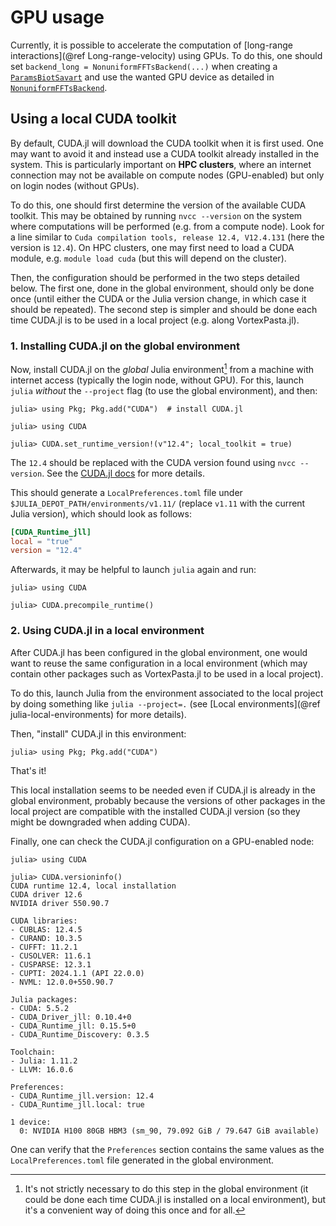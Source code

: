# GPU usage

Currently, it is possible to accelerate the computation of [long-range
interactions](@ref Long-range-velocity) using GPUs.
To do this, one should set `backend_long = NonuniformFFTsBackend(...)`
when creating a [`ParamsBiotSavart`](@ref) and use the wanted GPU device as detailed in
[`NonuniformFFTsBackend`](@ref).

## Using a local CUDA toolkit

By default, CUDA.jl will download the CUDA toolkit when it is first used.
One may want to avoid it and instead use a CUDA toolkit already installed in the system.
This is particularly important on **HPC clusters**, where an internet connection may not be available on compute nodes (GPU-enabled) but only on login nodes (without GPUs).

To do this, one should first determine the version of the available CUDA toolkit.
This may be obtained by running `nvcc --version` on the system where computations will be performed (e.g. from a compute node).
Look for a line similar to `Cuda compilation tools, release 12.4, V12.4.131` (here the version is `12.4`).
On HPC clusters, one may first need to load a CUDA module, e.g. `module load cuda` (but this will depend on the cluster).

Then, the configuration should be performed in the two steps detailed below.
The first one, done in the global environment, should only be done once (until
either the CUDA or the Julia version change, in which case it should be repeated).
The second step is simpler and should be done each time CUDA.jl is to be used in a local project (e.g. along VortexPasta.jl).

### 1. Installing CUDA.jl on the global environment

Now, install CUDA.jl on the _global_ Julia environment[^1] from a machine with internet access (typically the login node, without GPU).
For this, launch `julia` _without_ the `--project` flag (to use the global environment), and
then:

```julia-repl
julia> using Pkg; Pkg.add("CUDA")  # install CUDA.jl

julia> using CUDA

julia> CUDA.set_runtime_version!(v"12.4"; local_toolkit = true)
```

The `12.4` should be replaced with the CUDA version found using `nvcc --version`.
See the [CUDA.jl docs](https://cuda.juliagpu.org/dev/installation/overview/#Using-a-local-CUDA) for more details.

This should generate a `LocalPreferences.toml` file under `$JULIA_DEPOT_PATH/environments/v1.11/` (replace `v1.11` with the current Julia version), which should look as follows:

```toml
[CUDA_Runtime_jll]
local = "true"
version = "12.4"
```

Afterwards, it may be helpful to launch `julia` again and run:

```julia-repl
julia> using CUDA

julia> CUDA.precompile_runtime()
```

### 2. Using CUDA.jl in a local environment

After CUDA.jl has been configured in the global environment, one would want to
reuse the same configuration in a local environment (which may contain other
packages such as VortexPasta.jl to be used in a local project).

To do this, launch Julia from the environment associated to the local project
by doing something like `julia --project=.` (see [Local environments](@ref
julia-local-environments) for more details).

Then, "install" CUDA.jl in this environment:

```julia-repl
julia> using Pkg; Pkg.add("CUDA")
```

That's it!

This local installation seems to be needed even if CUDA.jl is already in the
global environment, probably because the versions of other packages in the
local project are compatible with the installed CUDA.jl version (so they might
be downgraded when adding CUDA).

Finally, one can check the CUDA.jl configuration on a GPU-enabled node:

```julia-repl
julia> using CUDA

julia> CUDA.versioninfo()
CUDA runtime 12.4, local installation
CUDA driver 12.6
NVIDIA driver 550.90.7

CUDA libraries:
- CUBLAS: 12.4.5
- CURAND: 10.3.5
- CUFFT: 11.2.1
- CUSOLVER: 11.6.1
- CUSPARSE: 12.3.1
- CUPTI: 2024.1.1 (API 22.0.0)
- NVML: 12.0.0+550.90.7

Julia packages:
- CUDA: 5.5.2
- CUDA_Driver_jll: 0.10.4+0
- CUDA_Runtime_jll: 0.15.5+0
- CUDA_Runtime_Discovery: 0.3.5

Toolchain:
- Julia: 1.11.2
- LLVM: 16.0.6

Preferences:
- CUDA_Runtime_jll.version: 12.4
- CUDA_Runtime_jll.local: true

1 device:
  0: NVIDIA H100 80GB HBM3 (sm_90, 79.092 GiB / 79.647 GiB available)
```

One can verify that the `Preferences` section contains the same values as the `LocalPreferences.toml` file generated in the global environment.

[^1]: It's not strictly necessary to do this step in the global environment (it could be done each time CUDA.jl is installed on a local environment), but it's a convenient way of doing this once and for all.
